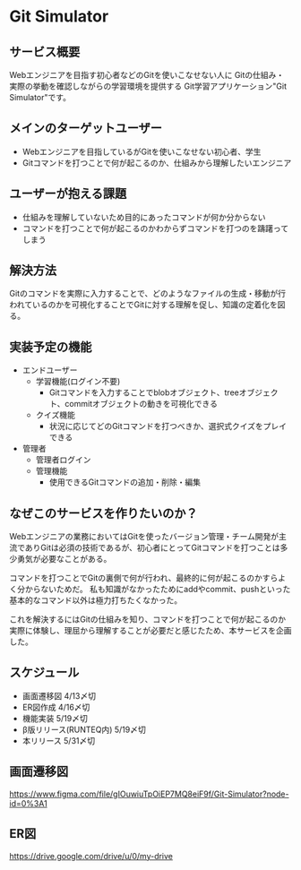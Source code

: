 # Git Simulator

## サービス概要
Webエンジニアを目指す初心者などのGitを使いこなせない人に
Gitの仕組み・実際の挙動を確認しながらの学習環境を提供する
Git学習アプリケーション"Git Simulator"です。

## メインのターゲットユーザー
- Webエンジニアを目指しているがGitを使いこなせない初心者、学生
- Gitコマンドを打つことで何が起こるのか、仕組みから理解したいエンジニア

## ユーザーが抱える課題
- 仕組みを理解していないため目的にあったコマンドが何か分からない
- コマンドを打つことで何が起こるのかわからずコマンドを打つのを躊躇ってしまう

## 解決方法
Gitのコマンドを実際に入力することで、どのようなファイルの生成・移動が行われているのかを可視化することでGitに対する理解を促し、知識の定着化を図る。

## 実装予定の機能
- エンドユーザー
  - 学習機能(ログイン不要)
    - Gitコマンドを入力することでblobオブジェクト、treeオブジェクト、commitオブジェクトの動きを可視化できる
  - クイズ機能
    - 状況に応じてどのGitコマンドを打つべきか、選択式クイズをプレイできる
- 管理者
  - 管理者ログイン
  - 管理機能
    - 使用できるGitコマンドの追加・削除・編集

## なぜこのサービスを作りたいのか？
Webエンジニアの業務においてはGitを使ったバージョン管理・チーム開発が主流でありGitは必須の技術であるが、初心者にとってGitコマンドを打つことは多少勇気が必要なことがある。

コマンドを打つことでGitの裏側で何が行われ、最終的に何が起こるのかすらよく分からないためだ。
私も知識がなかったためにaddやcommit、pushといった基本的なコマンド以外は極力打ちたくなかった。

これを解決するにはGitの仕組みを知り、コマンドを打つことで何が起こるのか実際に体験し、理屈から理解することが必要だと感じたため、本サービスを企画した。

## スケジュール
- 画面遷移図 4/13〆切
- ER図作成 4/16〆切
- 機能実装 5/19〆切
- β版リリース(RUNTEQ内) 5/19〆切
- 本リリース 5/31〆切

## 画面遷移図
https://www.figma.com/file/gIOuwiuTpOiEP7MQ8eiF9f/Git-Simulator?node-id=0%3A1

## ER図
https://drive.google.com/drive/u/0/my-drive
